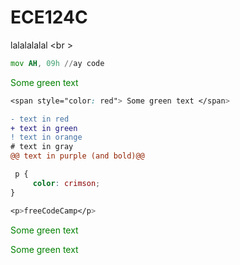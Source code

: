 # ECE124C
lalalalalal <br \>

```asm
mov AH, 09h //ay code
```


<span style="color: green"> Some green text </span>
```css
<span style="color: red"> Some green text </span>
```
```diff
- text in red
+ text in green
! text in orange
# text in gray
@@ text in purple (and bold)@@
```
```css
 p {
     color: crimson;
}
```
```css
<p>freeCodeCamp</p>
```

<span style="color: green"> Some green text </span>

<font color="green"> Some green text </font>
